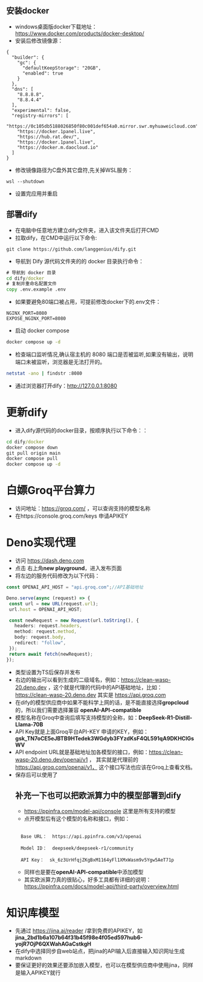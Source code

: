 ## 安装docker
- windows桌面版docker下载地址：https://www.docker.com/products/docker-desktop/
- 安装后修改镜像源：

```Docker Engine
{
  "builder": {
    "gc": {
      "defaultKeepStorage": "20GB",
      "enabled": true
    }
  },
  "dns": [
    "8.8.8.8",
    "8.8.4.4"
  ],
  "experimental": false,
  "registry-mirrors": [
    "https://0c105db5188026850f80c001def654a0.mirror.swr.myhuaweicloud.com",
    "https://docker.1panel.live",
    "https://hub.rat.dev/",
    "https://docker.1panel.live",
    "https://docker.m.daocloud.io"
  ]
}
```

- 修改镜像路径为C盘外其它盘符,先关掉WSL服务：
```wsl
wsl --shutdown
```
- 设置完应用并重启

## 部署dify
- 在电脑中任意地方建立dify文件夹，进入该文件夹后打开CMD
- 拉取dify，在CMD中运行以下命令:
```github
git clone https://github.com/langgenius/dify.git
```
- 导航到 Dify 源代码文件夹的的 docker 目录执行命令：
```cmd
# 导航到 docker 目录
cd dify/docker
# 复制并重命名配置文件
copy .env.example .env
```
- 如果要避免80端口被占用，可提前修改docker下的.env文件：
```.env
NGINX_PORT=8080
EXPOSE_NGINX_PORT=8080
```
- 启动 docker compose
```cmd
docker compose up -d
```

- 检查端口监听情况,确认宿主机的 8080 端口是否被监听,如果没有输出，说明端口未被监听，浏览器是无法打开的。
```bash
netstat -ano | findstr :8080
```
- 通过浏览器打开dify：http://127.0.0.1:8080

# 更新dify
- 进入dify源代码的docker目录，按顺序执行以下命令：：

```cmd
cd dify/docker
docker compose down
git pull origin main
docker compose pull
docker compose up -d
```

# 白嫖Groq平台算力
- 访问地址：https://groq.com/ ，可以查询支持的模型名称
- 在https://console.groq.com/keys 申请APIKEY

# Deno实现代理
- 访问 https://dash.deno.com
- 点击 右上角**new  playground**，进入发布页面
- 将左边的服务代码修改为以下代码：
```ts
const OPENAI_API_HOST = "api.groq.com";//API基础地址

Deno.serve(async (request) => {
 const url = new URL(request.url);
 url.host = OPENAI_API_HOST;

 const newRequest = new Request(url.toString(), {
   headers: request.headers,
   method: request.method,
   body: request.body,
   redirect: "follow",
 });
 return await fetch(newRequest);
});
```

- 类型设置为TS后保存并发布
- 右边的输出可以看到生成的二级域名，例如：https://clean-wasp-20.deno.dev ，这个就是代理的代码中的API基础地址，比如： https://clean-wasp-20.deno.dev 其实是 https://api.groq.com
- 在dify的模型供应商中如果不能科学上网的话，是不能直接选择**gropcloud**的，所以我们需要选择兼容 **openAI-API-compatible**
- 模型名称在Groq中查询后填写支持模型的全称，如：**DeepSeek-R1-Distill-Llama-70B**
- API Key就是上面Groq平台API-KEY 申请的KEY，例如：**gsk_TN7oCE5eJBTB9HTedek3WGdyb3FYzdKsF4QL591qA9DKHClGsWV**
- API endpoint URL就是基础地址加各模型的接口，例如：https://clean-wasp-20.deno.dev/openai/v1 ， 其实就是代理前的
https://api.groq.com/openai/v1， 这个接口写法也应该在Groq上查看文档。
- 保存后可以使用了
  ## 补充一下也可以把欧派算力中的模型部署到dify
    - https://ppinfra.com/model-api/console 这里是所有支持的模型
    - 点开模型后有这个模型的名称和接口，例如：
    ``` 

      Base URL：  https://api.ppinfra.com/v3/openai

      Model ID：  deepseek/deepseek-r1/community

      API Key：  sk_6z3UrHfqjZKgBxM1164yFl1XMxWasm9v5Ygw5AeT71p  
    ```
    - 同样也是要在**openAI-API-compatible**中添加模型
    - 其实欧派算力真的很贴心，好多工具都有详细的说明：https://ppinfra.com/docs/model-api/third-party/overview.html


# 知识库模型
- 先通过 https://jina.ai/reader /拿到免费的APIKEY，如**jina_2bd1b6a107b64f31b45f98e4f05ed597hub6-yojR7OjP6QXWahAGaCstkgH**
- 在dify中选择同步自web站点，把jina的API输入后直接输入知识网址生成markdown
- 要保证更好的效果还要添加嵌入模型，也可以在模型供应商中使用jina，同样是输入APIKEY就行

